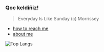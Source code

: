 ### Qoc keldiñiz!
 > Everyday Is Like Sunday
 > (c) Morrissey

- [how to reach me](https://arpanetus.com/contact.html)
- [about me](https://arpanetus.com/about.html)

![Top Langs](https://github-readme-stats.vercel.app/api/top-langs/?username=arpanetus)

